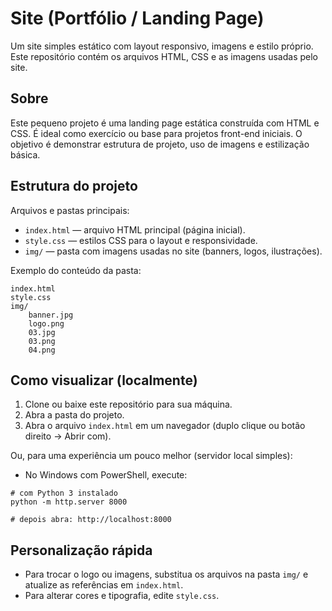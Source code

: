 # Site (Portfólio / Landing Page)

Um site simples estático com layout responsivo, imagens e estilo próprio. Este repositório contém os arquivos HTML, CSS e as imagens usadas pelo site.

## Sobre

Este pequeno projeto é uma landing page estática construída com HTML e CSS. É ideal como exercício ou base para projetos front-end iniciais. O objetivo é demonstrar estrutura de projeto, uso de imagens e estilização básica.

## Estrutura do projeto

Arquivos e pastas principais:

- `index.html` — arquivo HTML principal (página inicial).
- `style.css` — estilos CSS para o layout e responsividade.
- `img/` — pasta com imagens usadas no site (banners, logos, ilustrações).

Exemplo do conteúdo da pasta:

```
index.html
style.css
img/
	banner.jpg
	logo.png
	03.jpg
	03.png
	04.png
```

## Como visualizar (localmente)

1. Clone ou baixe este repositório para sua máquina.
2. Abra a pasta do projeto.
3. Abra o arquivo `index.html` em um navegador (duplo clique ou botão direito → Abrir com).

Ou, para uma experiência um pouco melhor (servidor local simples):

- No Windows com PowerShell, execute:

```
# com Python 3 instalado
python -m http.server 8000

# depois abra: http://localhost:8000
```

## Personalização rápida

- Para trocar o logo ou imagens, substitua os arquivos na pasta `img/` e atualize as referências em `index.html`.
- Para alterar cores e tipografia, edite `style.css`.
